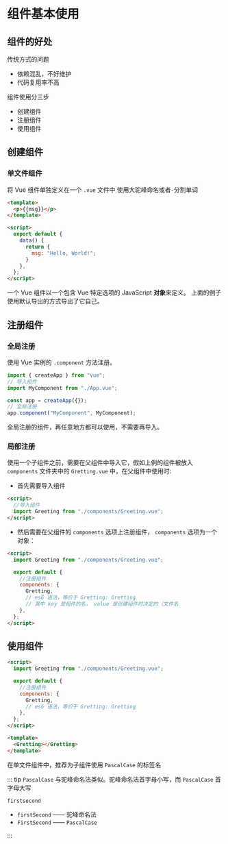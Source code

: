 # 组件基本使用

## 组件的好处

传统方式的问题

- 依赖混乱，不好维护
- 代码复用率不高

组件使用分三步

- 创建组件
- 注册组件
- 使用组件

## 创建组件

<!-- #### 非单文件组件

一个文件中包含有多个 Vue 组件

vue2

```js
const Hello = Vue.extend({
  data(){
    return{
      msg: "Hello, World!";
    }
  },
  template: `
  <template>
    <p>{{msg}}</p>
  </template>`
});

``` -->

### 单文件组件

将 Vue 组件单独定义在一个 `.vue` 文件中
使用大驼峰命名或者`-`分割单词

```html
<template>
  <p>{{msg}}</p>
</template>

<script>
  export default {
    data() {
      return {
        msg: "Hello, World!";
      }
    },
  };
</script>
```

一个 Vue 组件以一个包含 Vue 特定选项的 JavaScript **对象**来定义。
上面的例子使用默认导出的方式导出了它自己。

## 注册组件

### 全局注册

使用 Vue 实例的 `.component` 方法注册。

```js
import { createApp } from "vue";
// 导入组件
import MyComponent from "./App.vue";

const app = createApp({});
// 全局注册
app.component("MyComponent", MyComponent);
```

全局注册的组件，再任意地方都可以使用，不需要再导入。

### 局部注册

使用一个子组件之前，需要在父组件中导入它，假如上例的组件被放入 `components` 文件夹中的 `Gretting.vue` 中，在父组件中使用时:

- 首先需要导入组件

```html
<script>
  //导入组件
  import Greeting from "./components/Greeting.vue";
</script>
```

- 然后需要在父组件的 `components` 选项上注册组件，
  `components` 选项为一个对象：

```html
<script>
  import Greeting from "./components/Greeting.vue";

  export default {
    //注册组件
    components: {
      Gretting,
      // es6 语法，等价于 Gretting: Gretting
      // 其中 key 是组件的名， value 是创建组件时决定的（文件名
    },
  };
</script>
```

## 使用组件

```html
<script>
  import Greeting from "./components/Greeting.vue";

  export default {
    //注册组件
    components: {
      Gretting,
      // es6 语法，等价于 Gretting: Gretting
    },
  };
</script>

<template>
  <Gretting></Gretting>
</template>
```

在单文件组件中，推荐为子组件使用 `PascalCase` 的标签名

::: tip
`PascalCase` 与驼峰命名法类似。驼峰命名法首字母小写，而 `PascalCase` 首字母大写

`firstsecond`

- `firstSecond` —— 驼峰命名法
- `FirstSecond` —— `PascalCase`

:::

<!-- ## 组件传值

### prop

### 自定义事件

### -->

<!-- #### prop

使用 `props` 可以在父组件向子组件传递数据

```html
<template>
  <Gretting :msg="msg"></Gretting>
  <Gretting msg="Hey"></Gretting>
</template>

<script>
  import Greeting from "./components/Greeting.vue";

  export default {
    //注册组件
    components: {
      Gretting,
      // es6 语法，等价于 Gretting: Gretting
    },
    data() {
      return {
        msg: "Hello, World!",
      };
    },
  };
</script>
```

::: tip

- `<Gretting :msg="msg"></Gretting>` 向组件中动态的传递 `props`传递的为 `data` 中的 `msg`
- `<Gretting msg="Hey"></Gretting>` 则是传递字符串 `"Hey"`

:::

子组件中需要 `props` 选项来接收数据，它可以是一个包含所有数据名的数组

```html
<script>
  export default {
    props: ["msg"],
  };
</script>
```

也可以使用对象的方式：

```html
<script>
  export default {
    props: {
      msg: String,
    },
  };
</script>
```

其中，对象的键是变量名，值为期待接收数据的数据类型。

#### 监听事件

子组件可以通过 `$emit` 方法来自定义事件，该方法接收一个字符串作为自定义事件名

```html
<template>
  <p>我今年 {{ age }} 岁了</p>
  <button @click="addAge">长大了</button>
</template>

<script>
  export default {
    props: {
      age: Number,
    },
    methods: {
      addAge() {
        // 定义一个 change-age 事件
        this.$emit("change-age");
      },
    },
  };
</script>
```

这时父组件中可以通过自定义事件来调用函数

```html
<template>
  <user :age="age" @change-age="addAge"></user>
</template>

<script>
  import User from "./components/User.vue";

  export default {
    components: {
      User,
    }
    data() {
      return {
        age: 20,
      }
    }
    methods: {
      addAge() {
        this.age++;
      }
    }
  };
</script>
```

#### $refs

父组件访问子组件还可以通过 ref

1. 父组件中，给需要访问的子组件标签加上 `ref` 属性

```html
<template>
  <ref-test ref="msg"></ref-test>
  <button @click="showRef">点击</button>
</template>
```

2. 通过 `this.$refs.ref属性值.子组件变量名` 来获取子组件数据

```javascript
showRef() {
  console.log(this.$refs.msg.message);
},
``` -->
